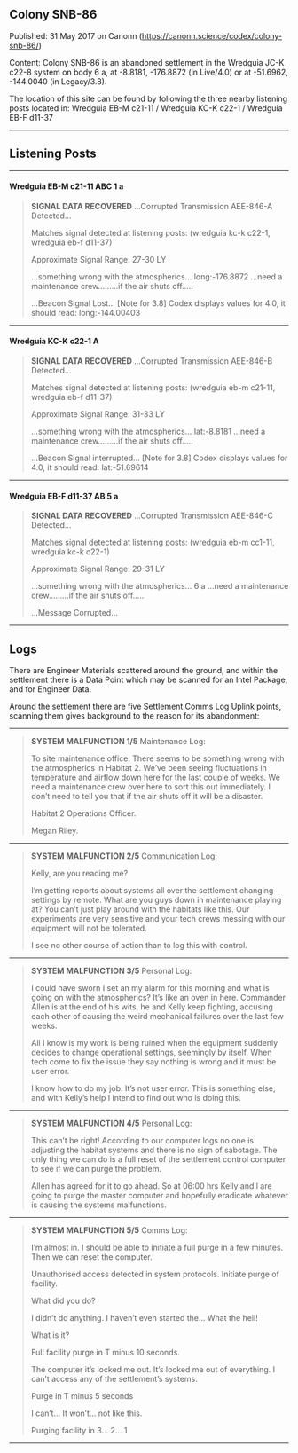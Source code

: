 ## Colony SNB-86

Published: 31 May 2017 on Canonn (https://canonn.science/codex/colony-snb-86/)

Content: Colony SNB-86 is an abandoned settlement in the Wredguia JC-K c22-8 system on body 6 a, at -8.8181, -176.8872 (in Live/4.0) or at -51.6962, -144.0040 (in Legacy/3.8).

The location of this site can be found by following the three nearby listening posts located in:
Wredguia EB-M c21-11 / Wredguia KC-K c22-1 / Wredguia EB-F d11-37

* * *

## Listening Posts

* * *

#### Wredguia EB-M c21-11 ABC 1 a

> 
> **SIGNAL DATA RECOVERED**
> …Corrupted Transmission AEE-846-A Detected…
> 
> Matches signal detected at listening posts: (wredguia kc-k c22-1, wredguia eb-f d11-37)
> 
> Approximate Signal Range: 27-30 LY
> 
> …something wrong with the atmospherics… long:-176.8872 …need a maintenance crew………if the air shuts off…..
> 
> …Beacon Signal Lost…
> [Note for 3.8] Codex displays values for 4.0, it should read: long:-144.00403

* * *

#### Wredguia KC-K c22-1 A

> 
> **SIGNAL DATA RECOVERED**
> …Corrupted Transmission AEE-846-B Detected…
> 
> Matches signal detected at listening posts: (wredguia eb-m c21-11, wredguia eb-f d11-37)
> 
> Approximate Signal Range: 31-33 LY
> 
> …something wrong with the atmospherics… Iat:-8.8181 …need a maintenance crew………if the air shuts off…..
> 
> …Beacon Signal interrupted…
> [Note for 3.8] Codex displays values for 4.0, it should read: lat:-51.69614

* * *

#### Wredguia EB-F d11-37 AB 5 a

> 
> **SIGNAL DATA RECOVERED**
> …Corrupted Transmission AEE-846-C Detected…
> 
> Matches signal detected at listening posts: (wredguia eb-m cc1-11, wredguia kc-k c22-1)
> 
> Approximate Signal Range: 29-31 LY
> 
> …something wrong with the atmospherics… 6 a …need a maintenance crew………if the air shuts off…..
> 
> …Message Corrupted…

* * *

## Logs

There are Engineer Materials scattered around the ground, and within the settlement there is a Data Point which may be scanned for an Intel Package, and for Engineer Data.

Around the settlement there are five Settlement Comms Log Uplink points, scanning them gives background to the reason for its abandonment:

* * *

> 
> **SYSTEM MALFUNCTION 1/5**
> Maintenance Log:
> 
> To site maintenance office.
> There seems to be something wrong with the atmospherics in Habitat 2. We’ve been seeing fluctuations in temperature and airflow down here for the last couple of weeks. We need a maintenance crew over here to sort this out immediately. I don’t need to tell you that if the air shuts off it will be a disaster.
> 
> Habitat 2 Operations Officer.
> 
> Megan Riley.

* * *

> 
> **SYSTEM MALFUNCTION 2/5**
> Communication Log:
> 
> Kelly, are you reading me?
> 
> I’m getting reports about systems all over the settlement changing settings by remote.
> What are you guys down in maintenance playing at? You can’t just play around with the habitats like this.
> Our experiments are very sensitive and your tech crews messing with our equipment will not be tolerated.
> 
> I see no other course of action than to log this with control.

* * *

> 
> **SYSTEM MALFUNCTION 3/5**
> Personal Log:
> 
> I could have sworn I set an my alarm for this morning and what is going on with the atmospherics? It’s like an oven in here. Commander Allen is at the end of his wits, he and Kelly keep fighting, accusing each other of causing the weird mechanical failures over the last few weeks.
> 
> All I know is my work is being ruined when the equipment suddenly decides to change operational settings, seemingly by itself. When tech come to fix the issue they say nothing is wrong and it must be user error.
> 
> I know how to do my job. It’s not user error. This is something else, and with Kelly’s help I intend to find out who is doing this.

* * *

> 
> **SYSTEM MALFUNCTION 4/5**
> Personal Log:
> 
> This can’t be right! According to our computer logs no one is adjusting the habitat systems and there is no sign of sabotage. The only thing we can do is a full reset of the settlement control computer to see if we can purge the problem.
> 
> Allen has agreed for it to go ahead. So at 06:00 hrs Kelly and l are going to purge the master computer and hopefully eradicate whatever is causing the systems malfunctions.

* * *

> 
> **SYSTEM MALFUNCTION 5/5**
> Comms Log:
> 
> I’m almost in. I should be able to initiate a full purge in a few minutes. Then we can reset the computer.
> 
> Unauthorised access detected in system protocols. Initiate purge of facility.
> 
> What did you do?
> 
> I didn’t do anything. I haven’t even started the… What the hell!
> 
> What is it?
> 
> Full facility purge in T minus 10 seconds.
> 
> The computer it’s locked me out. It’s locked me out of everything. I can’t access any of the settlement’s systems.
> 
> Purge in T minus 5 seconds
> 
> I can’t… It won’t… not like this.
> 
> Purging facility in 3… 2… 1

* * *